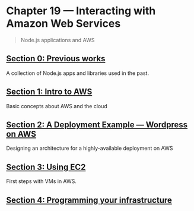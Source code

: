 # Chapter 19 &mdash; Interacting with Amazon Web Services
> Node.js applications and AWS

## [Section 0: Previous works](00-previous/works)
A collection of Node.js apps and libraries used in the past.

## [Section 1: Intro to AWS](01-intro-to-aws)
Basic concepts about AWS and the cloud

## [Section 2: A Deployment Example &mdash; Wordpress on AWS](02-deploy-wordpress)
Designing an architecture for a highly-available deployment on AWS

## [Section 3: Using EC2](03-ec2)
First steps with VMs in AWS.

## [Section 4: Programming your infrastructure](04-programming-infra)